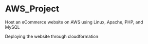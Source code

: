 # AWS_Project
Host an eCommerce website on AWS using Linux, Apache, PHP, and MySQL

Deploying the website through cloudformation
